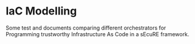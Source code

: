 # IaC Modelling

Some test and documents comparing different orchestrators for Programming trustworthy Infrastructure As Code in a sEcuRE framework.
